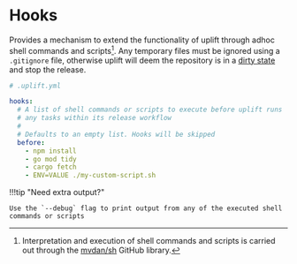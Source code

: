 # Hooks

Provides a mechanism to extend the functionality of uplift through adhoc shell commands and scripts[^1]. Any temporary files must be ignored using a `.gitignore` file, otherwise uplift will deem the repository is in a [dirty state](../faq/gitdirty.md) and stop the release.

```yaml linenums="1"
# .uplift.yml

hooks:
  # A list of shell commands or scripts to execute before uplift runs
  # any tasks within its release workflow
  #
  # Defaults to an empty list. Hooks will be skipped
  before:
    - npm install
    - go mod tidy
    - cargo fetch
    - ENV=VALUE ./my-custom-script.sh
```

!!!tip "Need extra output?"

    Use the `--debug` flag to print output from any of the executed shell commands or scripts

[^1]: Interpretation and execution of shell commands and scripts is carried out through the [mvdan/sh](https://github.com/mvdan/sh) GitHub library.
